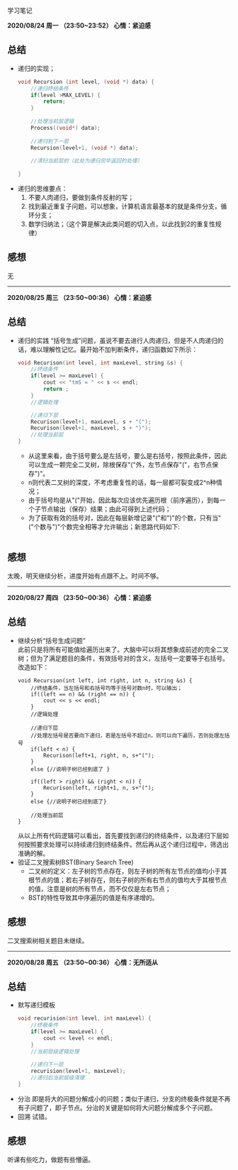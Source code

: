 学习笔记

__2020/08/24 周一 （23:50~23:52） 心情：紧迫感__
## 总结
* 递归的实现；  
	```C++
	void Recursion (int level, (void *) data) {
		//递归终结条件
		if(level >MAX_LEVEL) {
			return;
		}
		
		//处理当前层逻辑
		Process((void*) data);
		
		//递归到下一层
		Recursion(level+1, (void *) data);
		
		//清扫当前层的（此处为递归完毕返回的处理）
		
	}
	```
* 递归的思维要点：  
	1. 不要人肉递归，要做到条件反射的写；  
	2. 找到最近重复子问题，可以想象，计算机语言最基本的就是条件分支，循环分支；  
	3. 数学归纳法；（这个算是解决此类问题的切入点，以此找到2的重复性规律）  

## 感想
无

***

__2020/08/25 周三 （23:50~00:36） 心情：紧迫感__
## 总结
* 递归的实践
	“括号生成”问题，虽说不要去进行人肉递归，但是不人肉递归的话，难以理解性记忆。最开始不加判断条件，递归函数如下所示：
	```C++
	void Recurison(int level, int maxLevel, string &s) {
		//终结条件
		if(level >= maxLevel) {
			cout << "tmS = " << s << endl;      
			return ;
		}
		//逻辑处理

		//递归下层
		Recurison(level+1, maxLevel, s + "(");
		Recurison(level+1, maxLevel, s + ")");
		//处理当前层
	}	
	```
	+ 从这里来看，由于括号要么是左括号，要么是右括号，按照此条件，因此可以生成一颗完全二叉树，除根保存"("外，左节点保存"("，右节点保存")"。
	+ n则代表二叉树的深度，不考虑重复性的话，每一层都可裂变成2^n种情况；
	+ 由于括号均是从"("开始，因此每次应该优先遍历根（前序遍历），到每一个子节点输出（保存）结果；由此可得到上述代码；
	+ 为了获取有效的括号对，因此在每层新增记录"("和")"的个数，只有当"("个数与")"个数完全相等才允许输出；新思路代码如下:
	```C++
	
	```  
## 感想
太晚，明天继续分析，进度开始有点跟不上。时间不够。

***

__2020/08/27 周四 （23:50~00:36） 心情：紧迫感__
## 总结
* 继续分析“括号生成问题”  
	此前只是将所有可能值给遍历出来了。大脑中可以将其想象成前述的完全二叉树；但为了满足题目的条件，有效括号对的含义，左括号一定要等于右括号。改造如下：
	```C+++
	void Recursion(int left, int right, int n, string &s) {
		//终结条件，当左括号和右括号均等于括号对数n时，可以输出；
		if((left == n) && (right == n)) {
			cout << s << endl;
		}
		//逻辑处理
		
		//递归下层
		//处理左括号是否要向下递归，若是左括号不超过n，则可以向下遍历，否则处理左括号
		if(left < n) {
			Recurison(left+1, right, n, s+"(");
		}
		else {//说明子树已经到底了 }
		
		if((left > right) && (right < n)) {
			Recurison(left, right+1, n, s+"(");
		}
		else {//说明子树已经到底了}
		
		//处理当前层
	}
	```
	从以上所有代码逻辑可以看出，首先要找到递归的终结条件，以及递归下层如何按照要求处理可以持续递归到终结条件。然后再从这个递归过程中，筛选出准确的解。  
* 验证二叉搜索树BST(Binary Search Tree)
	+ 二叉树的定义：左子树的节点存在，则左子树的所有左节点的值均小于其根节点的值；若右子树存在，则右子树的所有右节点的值均大于其根节点的值，注意是树的所有节点，而不仅仅是左右节点；
	+ BST的特性导致其中序遍历的值是有序递增的。  

## 感想
二叉搜索树相关题目未继续。


***

__2020/08/28 周五 （23:50~00:36） 心情：无所适从__
## 总结
* 默写递归模板
	```C++
	void recurision(int level, int maxLevel) {
		//终极条件
		if(level >= maxLevel) {
			cout << level << endl;
		}
		//当前层级逻辑处理
		
		//递归下一层
		recurision(level+1, maxLevel);
		//递归后当前层级清理
	}
	```
* 分治
	即是将大的问题分解成小的问题；类似于递归，分支的终极条件就是不再有子问题了，即子节点。分治的关键是如何将大问题分解成多个子问题。  
* 回溯
	试错。
	
## 感想
听课有些吃力，做题有些懵逼。